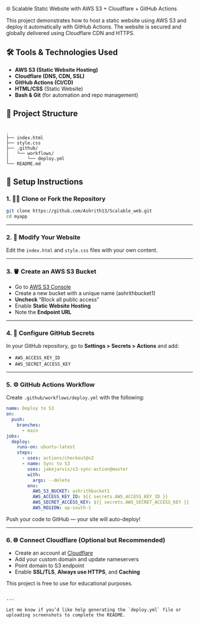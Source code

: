 🌐 Scalable Static Website with AWS S3 + Cloudflare + GitHub Actions

This project demonstrates how to host a static website using AWS S3 and deploy it automatically with GitHub Actions. The website is secured and globally delivered using Cloudflare CDN and HTTPS.

## 🛠 Tools & Technologies Used

- **AWS S3 (Static Website Hosting)**
- **Cloudflare (DNS, CDN, SSL)**
- **GitHub Actions (CI/CD)**
- **HTML/CSS** (Static Website)
- **Bash & Git** (for automation and repo management)


## 📁 Project Structure

```

.
├── index.html
├── style.css
├── .github/
│   └── workflows/
│       └── deploy.yml
└── README.md

````
## 📌 Setup Instructions

### 1. 🧑‍💻 Clone or Fork the Repository

```bash
git clone https://github.com/Ashrith13/Scalable_web.git
cd myapp
````

---

### 2. 📝 Modify Your Website

Edit the `index.html` and `style.css` files with your own content.

---

### 3. 🪣 Create an AWS S3 Bucket

* Go to [AWS S3 Console](https://s3.console.aws.amazon.com/s3/)
* Create a new bucket with a unique name (ashrithbucket1)
* **Uncheck** “Block all public access”
* Enable **Static Website Hosting**
* Note the **Endpoint URL**

---

### 4. 🔐 Configure GitHub Secrets

In your GitHub repository, go to **Settings > Secrets > Actions** and add:

* `AWS_ACCESS_KEY_ID`
* `AWS_SECRET_ACCESS_KEY`

---

### 5. ⚙️ GitHub Actions Workflow

Create `.github/workflows/deploy.yml` with the following:

```yaml
name: Deploy to S3
on:
  push:
    branches:
      - main
jobs:
  deploy:
    runs-on: ubuntu-latest
    steps:
      - uses: actions/checkout@v2
      - name: Sync to S3
        uses: jakejarvis/s3-sync-action@master
        with:
          args: --delete
        env:
          AWS_S3_BUCKET: ashrithbucket1
          AWS_ACCESS_KEY_ID: ${{ secrets.AWS_ACCESS_KEY_ID }}
          AWS_SECRET_ACCESS_KEY: ${{ secrets.AWS_SECRET_ACCESS_KEY }}
          AWS_REGION: ap-south-1
```

Push your code to GitHub — your site will auto-deploy!

---

### 6. 🌐 Connect Cloudflare (Optional but Recommended)

* Create an account at [Cloudflare](https://cloudflare.com)
* Add your custom domain and update nameservers
* Point domain to S3 endpoint
* Enable **SSL/TLS**, **Always use HTTPS**, and **Caching**


This project is free to use for educational purposes.

```

---

Let me know if you’d like help generating the `deploy.yml` file or uploading screenshots to complete the README.
```
